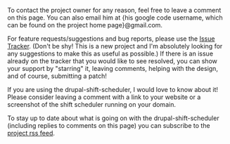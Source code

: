 To contact the project owner for any reason, feel free to leave a comment on this page.  You can also email him at {his google code username, which can be found on the project home page}@gmail.com.

For feature requests/suggestions and bug reports, please use the [Issue Tracker](http://code.google.com/p/drupal-shift-scheduler/issues/list).  (Don't be shy!  This is a new project and I'm absolutely looking for any suggestions to make this as useful as possible.)  If there is an issue already on the tracker that you would like to see resolved, you can show your support by "starring" it, leaving comments, helping with the design, and of course, submitting a patch!

If you are using the drupal-shift-scheduler, I would love to know about it!  Please consider leaving a comment with a link to your website or a screenshot of the shift scheduler running on your domain.

To stay up to date about what is going on with the drupal-shift-scheduler (including replies to comments on this page) you can subscribe to the [project rss feed](http://code.google.com/p/drupal-shift-scheduler/feeds).
